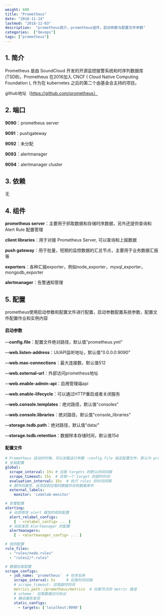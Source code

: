 ```yaml
---
weight: 600
title: "Prometheus"
date: "2018-11-14"
lastmod: "2018-12-03"
description:  "prometheus简介，prometheus组件，启动参数与配置文件参数"
categories:  ["devops"]
tags: ["prometheus"]
---
```


## 1. 简介
Prometheus 是由 SoundCloud 开发的开源监控报警系统和时序列数据库(TSDB)，Prometheus 在2016加入 CNCF ( Cloud Native Computing Foundation ), 作为在 kubernetes 之后的第二个由基金会主持的项目。

github地址（https://github.com/prometheus）

## 2. 端口
__9090__：prometheus server

__9091__：pushgateway

__9092__：未分配

__9093__：alertmanager

__9094__：alertmanager cluster

## 3. 依赖
无

## 4. 组件
__prometheus server__：主要用于抓取数据和存储时序数据，另外还提供查询和 Alert Rule 配置管理

__client libraries__：用于对接 Prometheus Server, 可以查询和上报数据

__push gateway__：用于批量，短期的监控数据的汇总节点，主要用于业务数据汇报等

__exporters__：各种汇报exporter，例如node_exporter，mysql_exporter，mongodb_exporter

__alertmanager__：告警通知管理

## 5. 配置
prometheus使用启动参数和配置文件进行配置，启动参数配置系统参数，配置文件配置作业和实例内容

#### 启动参数
__--config.file__：配置文件绝对路径，默认值"prometheus.yml"

__--web.listen-address__：UI/API监听地址，默认值"0.0.0.0:9090"

__--web.max-connections__：最大连接数，默认值512

__--web.external-url__：外部访问prometheus地址

__--web.enable-admin-api__：启用管理端api

__--web.enable-lifecycle__：可以通过HTTP重启或者关闭服务

__--web.console.templates__：绝对路径，默认值"consoles" 

__--web.console.libraries__：绝对路径，默认值"console_libraries" 

__--storage.tsdb.path__：绝对路径，默认值"data/" 

__--storage.tsdb.retention__：数据样本存储时间，默认值15d

#### 配置文件
```yaml
# Prometheus 启动的时候，可以加载运行参数 -config.file 指定配置文件，默认为 prometheus.yml
# 全局配置
global:
  scrape_interval: 15s # 拉取 targets 的默认时间间隔
  scrape_timeout: 15s  # 拉取一个 target 的超时时间
  evaluation_interval: 15s  # 执行 rules 的时间间隔
  # 额外的属性，会添加到拉取的数据并存到数据库中
  external_labels:
    monitor: 'codelab-monitor'

# 告警配置
alerting:
  # 动态修改 alert 属性的规则配置
  alert_relabel_configs:
    [ - <relabel_config> ... ]
  # 动态发现 Alertmanager 的配置
  alertmanagers:
    [ - <alertmanager_config> ... ]

# 规则配置
rule_files:
  - "rules/node.rules"
  - "rules2/*.rules"

# 数据拉取配置
scrape_configs:
  - job_name: 'prometheus'  # 任务名称
    scrape_interval: 5s     # 拉取时间间隔
    # scrape_timeout: 拉取超时时间
    metrics_path：/prometheus/metrics  # 拉取节点的 metric 路径
    # scheme： 拉取数据访问协议
    # 静态服务发现
    static_configs:
      - targets: ['localhost:9090']
```